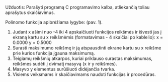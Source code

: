 Užduotis:
Parašyti programą C programavimo kalba, atliekančią toliau aprašytus skaičiavimus. 

Polinomo funkcija apibrėžiama  lygybe:   (pav. 1).

1.	Judant x ašimi nuo -4 iki 4 apskaičiuoti funkcijos reikšmės ir išvesti jas į ekraną kartu su x reikšmėmis (formatavimas - 4 skaičiai po kablelio):
             x = 0.0000    y = 0.5000
2.	Surasti maksimumo reikšmę ir ją atspausdinti  ekrane kartu su x reikšme prie kurios funkcija įgauna maksimumą.
3.	Teigiamų reikšmių atkarpos, kuriai priklauso surastas maksimumas, reikšmes sudėti į dvimatį masyvą (x ir y reikšmes). 
4.	Masyvo y elementus  surūšiuoti didėjančia tvarka.
5.	Visiems veiksmams ir skaičiavimams naudoti funkcijas ir procedūras.
